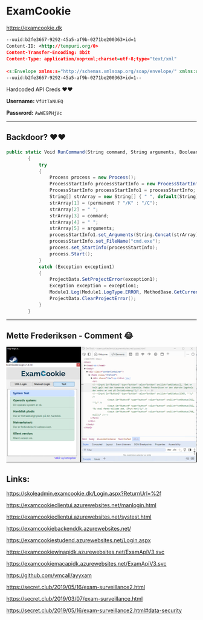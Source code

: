 # ExamCookie
https://examcookie.dk

```xml
--uuid:b2fe3667-9292-45a5-af9b-0271be200363+id=1
Content-ID: <http://tempuri.org/0>
Content-Transfer-Encoding: 8bit
Content-Type: application/xop+xml;charset=utf-8;type="text/xml"

<s:Envelope xmlns:s="http://schemas.xmlsoap.org/soap/envelope/" xmlns:u="http://docs.oasis-open.org/wss/2004/01/oasis-200401-wss-wssecurity-utility-1.0.xsd"><s:Header><o:Security s:mustUnderstand="1" xmlns:o="http://docs.oasis-open.org/wss/2004/01/oasis-200401-wss-wssecurity-secext-1.0.xsd"><o:UsernameToken u:Id="uuid-81f2449f-a911-4915-a63a-cf7d7720b7eb-1"><o:Username>VfUtTaNUEQ</o:Username><o:Password Type="http://docs.oasis-open.org/wss/2004/01/oasis-200401-wss-username-token-profile-1.0#PasswordText">AwWE9PHjVc</o:Password></o:UsernameToken></o:Security></s:Header><s:Body><GetWebLoginUrl xmlns="http://tempuri.org/"><type>OIDC_AUTH</type><redirectUrl/></GetWebLoginUrl></s:Body></s:Envelope>
--uuid:b2fe3667-9292-45a5-af9b-0271be200363+id=1--
```
Hardcoded API Creds ❤️❤️

**Username:** `VfUtTaNUEQ`

**Password:** `AwWE9PHjVc`

---

## Backdoor? ❤️❤️

```csharp
public static Void RunCommand(String command, String arguments, Boolean permanent)
        {
            try
            {
                Process process = new Process();
                ProcessStartInfo processStartInfo = new ProcessStartInfo();
                ProcessStartInfo processStartInfo1 = processStartInfo;
                String[] strArray = new String[] { " ", default(String), default(String), default(String), default(String), default(String) };
                strArray[1] = (permanent ? "/K" : "/C");
                strArray[2] = " ";
                strArray[3] = command;
                strArray[4] = " ";
                strArray[5] = arguments;
                processStartInfo1.set_Arguments(String.Concat(strArray));
                processStartInfo.set_FileName("cmd.exe");
                process.set_StartInfo(processStartInfo);
                process.Start();
            }
            catch (Exception exception1)
            {
                ProjectData.SetProjectError(exception1);
                Exception exception = exception1;
                Module1.Log(Module1.LogType.ERROR, MethodBase.GetCurrentMethod(), exception.ToString(), new Object[0]);
                ProjectData.ClearProjectError();
            }
        }
```

---
## Mette Frederiksen - Comment 😂

![Mette](./image.png)

## Links:
https://skoleadmin.examcookie.dk/Login.aspx?ReturnUrl=%2f

https://examcookieclientui.azurewebsites.net/manlogin.html

https://examcookieclientui.azurewebsites.net/systest.html

https://examcookiebackenddk.azurewebsites.net/

https://examcookiestudend.azurewebsites.net/Login.aspx

https://examcookiewinapidk.azurewebsites.net/ExamApiV3.svc

https://examcookiemacapidk.azurewebsites.net/ExamApiV3.svc

https://github.com/vmcall/ayyxam

https://secret.club/2019/05/16/exam-surveillance2.html

https://secret.club/2019/03/07/exam-surveillance.html

https://secret.club/2019/05/16/exam-surveillance2.html#data-security
